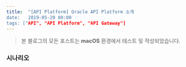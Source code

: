 ```yaml
---
title:  "[API Platform] Oracle API Platform 소개
date:   2019-05-20 00:00
tags: ["API", "API Platform", "API Gateway"]
---
```


> 본 블로그의 모든 포스트는 **macOS** 환경에서 테스트 및 작성되었습니다.  

### 시나리오
